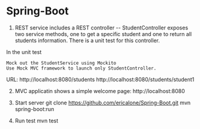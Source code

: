 # Spring-Boot

1. REST service includes a REST controller -- StudentController exposes two service methods, one to get a specific student and one to return all students information. There is a unit test for this controller.

In the unit test

    Mock out the StudentService using Mockito
    Use Mock MVC framework to launch only StudentController.

URL:
    http://localhost:8080/students
    http://localhost:8080/students/student1

2. MVC applicatin shows a simple welcome page:
    http://localhost:8080

3. Start server
   git clone https://github.com/ericalone/Spring-Boot.git
   mvn spring-boot:run

4. Run test
   mvn test
